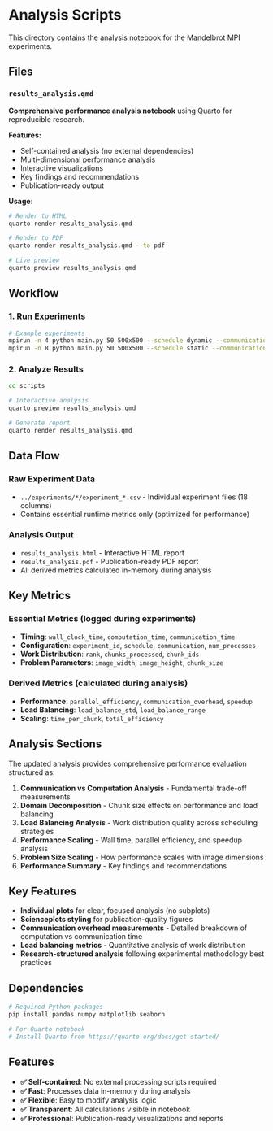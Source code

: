 # Analysis Scripts

This directory contains the analysis notebook for the Mandelbrot MPI experiments.

## Files

### `results_analysis.qmd` 
**Comprehensive performance analysis notebook** using Quarto for reproducible research.

**Features:**
- Self-contained analysis (no external dependencies)
- Multi-dimensional performance analysis
- Interactive visualizations
- Key findings and recommendations
- Publication-ready output

**Usage:**
```bash
# Render to HTML
quarto render results_analysis.qmd

# Render to PDF  
quarto render results_analysis.qmd --to pdf

# Live preview
quarto preview results_analysis.qmd
```

## Workflow

### 1. Run Experiments
```bash
# Example experiments
mpirun -n 4 python main.py 50 500x500 --schedule dynamic --communication blocking --log-experiment
mpirun -n 8 python main.py 50 500x500 --schedule static --communication nonblocking --log-experiment
```

### 2. Analyze Results
```bash
cd scripts

# Interactive analysis
quarto preview results_analysis.qmd

# Generate report
quarto render results_analysis.qmd
```

## Data Flow

### Raw Experiment Data
- `../experiments/*/experiment_*.csv` - Individual experiment files (18 columns)
- Contains essential runtime metrics only (optimized for performance)

### Analysis Output
- `results_analysis.html` - Interactive HTML report
- `results_analysis.pdf` - Publication-ready PDF report
- All derived metrics calculated in-memory during analysis

## Key Metrics

### Essential Metrics (logged during experiments)
- **Timing**: `wall_clock_time`, `computation_time`, `communication_time`
- **Configuration**: `experiment_id`, `schedule`, `communication`, `num_processes`
- **Work Distribution**: `rank`, `chunks_processed`, `chunk_ids`
- **Problem Parameters**: `image_width`, `image_height`, `chunk_size`

### Derived Metrics (calculated during analysis)
- **Performance**: `parallel_efficiency`, `communication_overhead`, `speedup`
- **Load Balancing**: `load_balance_std`, `load_balance_range`
- **Scaling**: `time_per_chunk`, `total_efficiency`

## Analysis Sections

The updated analysis provides comprehensive performance evaluation structured as:

1. **Communication vs Computation Analysis** - Fundamental trade-off measurements
2. **Domain Decomposition** - Chunk size effects on performance and load balancing  
3. **Load Balancing Analysis** - Work distribution quality across scheduling strategies
4. **Performance Scaling** - Wall time, parallel efficiency, and speedup analysis
5. **Problem Size Scaling** - How performance scales with image dimensions
6. **Performance Summary** - Key findings and recommendations

## Key Features

- **Individual plots** for clear, focused analysis (no subplots)
- **Scienceplots styling** for publication-quality figures
- **Communication overhead measurements** - Detailed breakdown of computation vs communication time
- **Load balancing metrics** - Quantitative analysis of work distribution
- **Research-structured analysis** following experimental methodology best practices

## Dependencies

```bash
# Required Python packages
pip install pandas numpy matplotlib seaborn

# For Quarto notebook
# Install Quarto from https://quarto.org/docs/get-started/
```

## Features

- **✅ Self-contained**: No external processing scripts required
- **✅ Fast**: Processes data in-memory during analysis  
- **✅ Flexible**: Easy to modify analysis logic
- **✅ Transparent**: All calculations visible in notebook
- **✅ Professional**: Publication-ready visualizations and reports